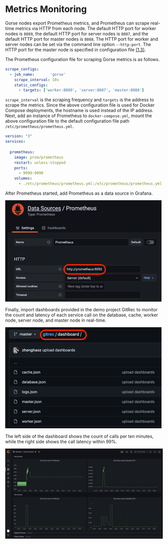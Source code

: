# Metrics Monitoring

Gorse nodes export Prometheus metrics, and Prometheus can scrape real-time metrics via HTTP from each node. The default HTTP port for worker nodes is `8089`, the default HTTP port for server nodes is `8087`, and the default HTTP port for master nodes is `8088`. The HTTP port for worker and server nodes can be set via the command line option `--http-port`. The HTTP port for the master node is specified in configuration file [(1.3)](ch01-03-config.md#master).

The Prometheus configuration file for scraping Gorse metrics is as follows.

```yaml
scrape_configs:
  - job_name:       'gorse'
    scrape_interval: 10s
    static_configs:
      - targets: ['worker:8089', 'server:8087', 'master:8088']
```

`scrape_interval` is the scraping frequency and `targets` is the address to scrape the metrics. Since the above configuration file is used for Docker Compose deployments, the hostname is used instead of the IP address. Next, add an instance of Prometheus to `docker-compose.yml`, mount the above configuration file to the default configuration file path `/etc/prometheus/prometheus.yml`.

```yaml
version: "3"
services:

  prometheus:
    image: prom/prometheus
    restart: unless-stopped
    ports:
      - 9090:9090
    volumes:
      - ./etc/prometheus/prometheus.yml:/etc/prometheus/prometheus.yml
```

After Prometheus started, add Prometheus as a data source in Grafana.

<img src="img/ch3/prometheus.png" width="500">

Finally, import dashboards provided in the demo project GitRec to monitor the count and latency of each service call on the database, cache, worker node, server node, and master node in real-time.

<img src="img/ch3/dashboard-json.png" width="500">

The left side of the dashboard shows the count of calls per ten minutes, while the right side shows the call latency within 99%.

![dashboard-cache](img/ch3/dashboard-cache.png)
